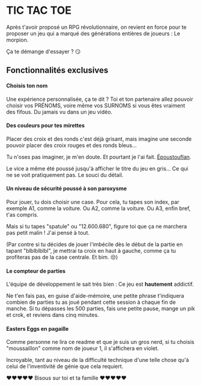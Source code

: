 # TIC TAC TOE

Après t'avoir proposé un RPG révolutionnaire, on revient en force pour te proposer un jeu
qui a marqué des générations entières de joueurs : Le morpion.

Ça te démange d'essayer ? 😏


## Fonctionnalités exclusives


#### Choisis ton nom

Une expérience personnalisée, ça te dit ? Toi et ton partenaire allez pouvoir choisir vos PRÉNOMS, voire
même vos SURNOMS si vous êtes vraiment des fifous. Du jamais vu dans un jeu vidéo.


#### Des couleurs pour tes mirettes

Placer des croix et des ronds c'est déjà grisant, mais imagine une seconde pouvoir placer des croix rouges et des ronds bleus...

Tu n'oses pas imaginer, je m'en doute. Et pourtant je l'ai fait. [Époustouflan](https://pbs.twimg.com/media/EqbGx6CXAAATW7B?format=jpg&name=large).

Le vice a même été poussé jusqu'à afficher le titre du jeu en gris... Ce qui ne se voit pratiquement pas. Le souci du détail.


#### Un niveau de sécurité poussé à son paroxysme

Pour jouer, tu dois choisir une case. Pour cela, tu tapes son index, par exemple A1, comme la voiture.
Ou A2, comme la voiture. Ou A3, enfin bref, t'as compris.

Mais si tu tapes "spatule" ou "12.600.680", figure toi que ça ne marchera pas petit malin ! J'ai pensé à tout.

(Par contre si tu décides de jouer l'imbécile dès le début de la partie en tapant "blblblblbl", je mettrai ta croix en haut à gauche, comme ça tu profiteras pas
de la case centrale. Et bim. 😒)


#### Le compteur de parties

L'équipe de développement le sait très bien : Ce jeu est **hautement** addictif. 

Ne t'en fais pas, en guise d'aide-mémoire, une petite phrase t'indiquera combien de parties tu as joué pendant cette session à chaque fin de manche.
Si tu dépasses les 500 parties, fais une petite pause, mange un pik et crok, et reviens dans cinq minutes.


#### Easters Eggs en pagaille

Comme personne ne lira ce readme et que je suis un gros nerd, si tu choisis "moussaillon" comme nom de joueur 1, il s'affichera en violet.

Incroyable, tant au niveau de la difficulté technique d'une telle chose qu'à celui de l'inventivité de génie que cela requiert.


❤❤❤❤❤ Bisous sur toi et ta famille ❤❤❤❤❤